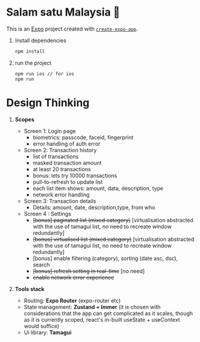 # Salam satu Malaysia 👋

This is an [Expo](https://expo.dev) project created with [`create-expo-app`](https://www.npmjs.com/package/create-expo-app).

1. Install dependencies

   ```bash
   npm install
   ```

2. run the project

   ```
   npm run ios // for ios
   npm run
   ```

# Design Thinking

1. **Scopes**

   - Screen 1: Login page
     - biometrics: passcode, faceid, fingerprint
     - error handling of auth error
   - Screen 2: Transaction history
     - list of transactions
     - masked transaction amount
     - at least 20 transactions
     - bonus: lets try 10000 transactions
     - pull-to-refresh to update
       list
     - each list item shows: amount, data, description, type
     - network error handling
   - Screen 3: Transaction details
     - Details: amount, date, description,type, from who
   - Screen 4 : Settings
     - ~~[bonus] paginated list (mixed category)~~ [virtualisation abstracted with the use of tamagui list, no need to recreate window redundantly]
     - ~~[bonus] virtualised list (mixed category)~~ [virtualisation abstracted with the use of tamagui list, no need to recreate window redundantly]
     - [bonus] enable filtering (category), sorting (date asc, dsc), search
     - ~~[bonus] refresh setting in real-time~~ [no need]
     - ~~enable network error experience~~

2. **Tools stack**

   - Routing: **Expo Router** (expo-router etc)
   - State management: **Zustand + Immer** (it is chosen with considerations that the app can get complicated as it scales, though as it is currently scoped, react's in-built useState + useContext would suffice)
   - Ui library: **Tamagui**
